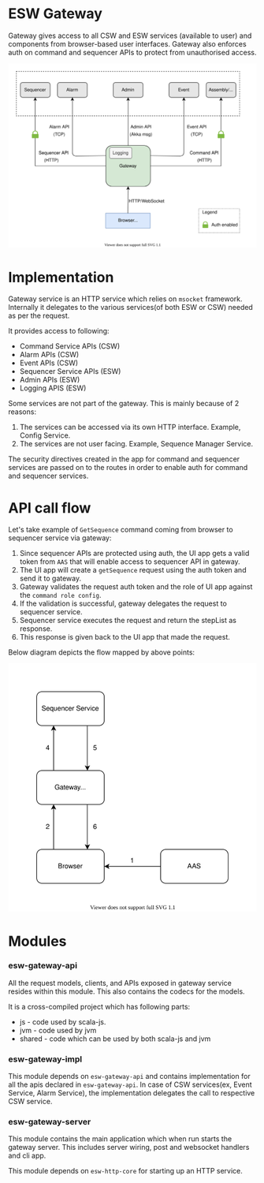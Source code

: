 # ESW Gateway
Gateway gives access to all CSW and ESW services (available to user) and components from browser-based user interfaces.
Gateway also enforces auth on command and sequencer APIs to protect from unauthorised access.

![ESW Gateway](../../images/gateway/gateway.svg)

# Implementation

Gateway service is an HTTP service which relies on `msocket` framework. Internally it delegates to the various 
services(of both ESW or CSW) needed as per the request.

It provides access to following:

* Command Service APIs (CSW)
* Alarm APIs (CSW)
* Event APIs (CSW)
* Sequencer Service APIs (ESW)
* Admin APIs (ESW)
* Logging APIS (ESW)

Some services are not part of the gateway. This is mainly because of 2 reasons:
1. The services can be accessed via its own HTTP interface. Example, Config Service.
2. The services are not user facing. Example, Sequence Manager Service.

The security directives created in the app for command and sequencer services are passed on to the routes in order to 
enable auth for command and sequencer services.

# API call flow

Let's take example of `GetSequence` command coming from browser to sequencer service via gateway:

1. Since sequencer APIs are protected using auth, the UI app gets a valid token from `AAS` that will enable access to 
sequencer API in gateway.
2. The UI app will create a `getSequence` request using the auth token and send it to gateway.
3. Gateway validates the request auth token and the role of UI app against the `command role config`.
4. If the validation is successful, gateway delegates the request to sequencer service.
5. Sequencer service executes the request and return the stepList as response.
6. This response is given back to the UI app that made the request.

Below diagram depicts the flow mapped by above points:

![API call flow](../../images/gateway/api-flow.svg)
 
# Modules

### esw-gateway-api

All the request models, clients, and APIs exposed in gateway service resides within this module. 
This also contains the codecs for the models. 

It is a cross-compiled project which has following parts:

- js - code used by scala-js.
- jvm - code used by jvm
- shared - code which can be used by both scala-js and jvm

### esw-gateway-impl

This module depends on `esw-gateway-api` and contains implementation for all the apis declared in `esw-gateway-api`.
In case of CSW services(ex, Event Service, Alarm Service), the implementation delegates the call to respective CSW service. 

### esw-gateway-server

This module contains the main application which when run starts the gateway server. This includes server wiring, 
post and websocket handlers and cli app.

This module depends on `esw-http-core` for starting up an HTTP service.    
